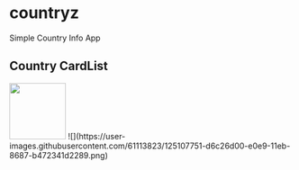 # countryz
Simple Country Info App

## Country CardList
<img src="https://user-images.githubusercontent.com/61113823/125107751-d6c26d00-e0e9-11eb-8687-b472341d2289.png" width="100">
![](https://user-images.githubusercontent.com/61113823/125107751-d6c26d00-e0e9-11eb-8687-b472341d2289.png)

